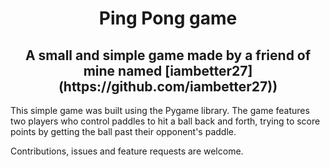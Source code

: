
<h1 align="center">Ping Pong game</h1>
<h2 align="center">A small and simple game made by a friend of mine named [iambetter27](https://github.com/iambetter27))</h2>


This simple game was built using the Pygame library.
The game features two players who control paddles to hit a ball back and forth, trying to score points by getting the ball past their opponent's paddle. 

Contributions, issues and feature requests are welcome.
